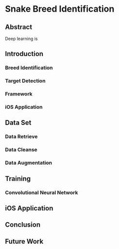 # Snake Breed Identification

## Abstract

Deep learning is


## Introduction

### Breed Identification

### Target Detection

### Framework

### iOS Application

## Data Set

### Data Retrieve

### Data Cleanse

### Data Augmentation

## Training

### Convolutional Neural Network

## iOS Application

## Conclusion

## Future Work